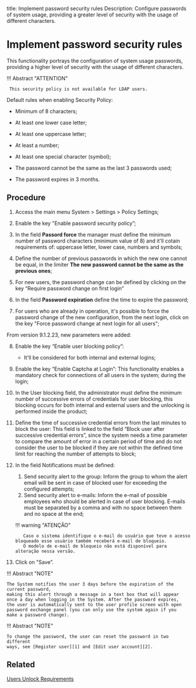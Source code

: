 title: Implement password security rules
Description: Configure passwords of system usage, providing a greater level of security with the usage of different characters.
# Implement password security rules

This functionality portrays the configuration of system usage passwords,
providing a higher level of security with the usage of different characters.

!!! Abstract "ATTENTION"

     This security policy is not available for LDAP users.
     

Default rules when enabling Security Policy:

-   Minimum of 8 characters;

-   At least one lower case letter;

-   At least one uppercase letter;

-   At least a number;

-   At least one special character (symbol);

-   The password cannot be the same as the last 3 passwords used;

-   The password expires in 3 months.

Procedure
------------

1.  Access the main menu System \> Settings \> Policy Settings;

2.  Enable the key "Enable password security policy”;

3.  In the field **Passord force** the manager must define the minimum number
    of password characters (minimum value of 8) and it'll cotain requirements of:
    uppercase letter, lower case, numbers and symbols;

4.  Define the number of previous passwords in which the new one cannot be equal,
    in the limiter **The new password cannot be the same as the previous ones**;

5.  For new users, the password change can be defined by clicking on the key
    “Require password change on first login”

6.  In the field **Password expiration** define the time to expire the password;

7.  For users who are already in operation, it's possible to force the password
    change of the new configuration, from the next login, click on the key "Force
    password change at next login for all users";
    
From version 9.1.2.23, new parameters were added:  

8.  Enable the key “Enable user blocking policy”:
    
    - It'll be considered for both internal and external logins;
        
9.  Enable the key “Enable Captcha at Login”: This functionality enables a mandatory check for connections of all users in the system; during the login;    

10.  In the User blocking field, the administrator must define the minimum number of successive errors of credentials for user blocking, this blocking occurs for both internal and external users and the unlocking is performed inside the product;  

11.  Define the time of successive credential errors from the last minutes to block the user: This field is linked to the field “Block user after successive credential errors”, since the system needs a time parameter to compare the amount of error in a certain period of time and do not consider the user to be blocked if they are not within the defined time limit for reaching the number of attempts to block;  

12.  In the field Notifications must be defined:
        1. Send security alert to the group: Inform the group to whom the alert email will be sent in case of blocked user for exceeding the configured attempts;
        2. Send security alert to e-mails: Inform the e-mail of possible employees who should be alerted in case of user blocking. E-mails must be separated by a comma and with no space between them and no space at the end;
        
        !!! warning "ATENÇÃO"
        
            Caso o sistema identifique o e-mail do usuário que teve o acesso bloqueado esse usuário também receberá e-mail de bloqueio.
            O modelo de e-mail de bloqueio não está disponível para alteração nessa versão.    

13.  Click on "Save”.

!!! Abstract "NOTE"

    The System notifies the user 3 days before the expiration of the current password,
    making this alert through a message in a text box that will appear
    once a day when logging in the System. After the password expires,
    the user is automatically sent to the user profile screen with open
    password exchange panel (you can only use the system again if you
    make a password change).

!!! Abstract "NOTE"

    To change the password, the user can reset the password in two different
    ways, see [Register user][1] and [Edit user account][2].


## Related

[Users Unlock Requirements](/en-us/citsmart-platform-9/platform-administration/security/user-unlock-requirement.html)

<!-- !!! tip "About"

    <b>Product/Version:</b> CITSmart | 9.00 &nbsp;&nbsp;
    <b>Updated:</b>01/31/2019 - Anna Martins

[1]:/en-us/citsmart-platform-9/initial-settings/access-settings/user/users.html
[2]:/en-us/citsmart-platform-9/initial-settings/access-settings/user/user-data.html
